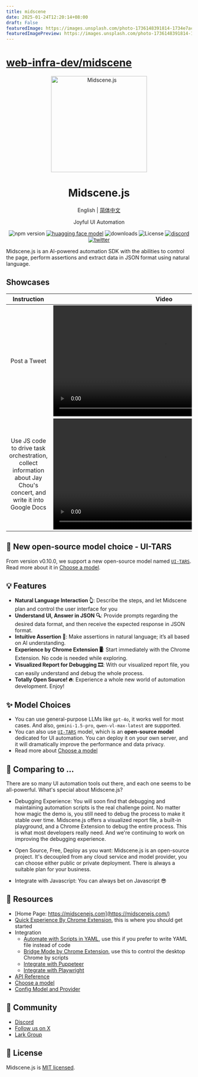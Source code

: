 ```yaml
---
title: midscene
date: 2025-01-24T12:20:14+08:00
draft: False
featuredImage: https://images.unsplash.com/photo-1736148391814-1734e7acf55c?ixid=M3w0NjAwMjJ8MHwxfHJhbmRvbXx8fHx8fHx8fDE3Mzc2OTIzMjN8&ixlib=rb-4.0.3
featuredImagePreview: https://images.unsplash.com/photo-1736148391814-1734e7acf55c?ixid=M3w0NjAwMjJ8MHwxfHJhbmRvbXx8fHx8fHx8fDE3Mzc2OTIzMjN8&ixlib=rb-4.0.3
---
```


# [web-infra-dev/midscene](https://github.com/web-infra-dev/midscene)

<p align="center">
  <img alt="Midscene.js"  width="260" src="https://github.com/user-attachments/assets/f60de3c1-dd6f-4213-97a1-85bf7c6e79e4">
</p>

<h1 align="center">Midscene.js</h1>
<div align="center">

English | [简体中文](./README.zh.md)

</div>

<p align="center">
  Joyful UI Automation
</p>

<p align="center">
  <img src="https://img.shields.io/npm/v/@midscene/web?style=flat-square&color=00a8f0" alt="npm version" />
  <a href="https://huggingface.co/bytedance-research/UI-TARS-7B-SFT"><img src="https://img.shields.io/badge/%F0%9F%A4%97-UI%20TARS%20Models-yellow" alt="huagging face model" /></a>
  <img src="https://img.shields.io/npm/dm/@midscene/web.svg?style=flat-square&color=00a8f0" alt="downloads" />
  <img src="https://img.shields.io/badge/License-MIT-blue.svg?style=flat-square&color=00a8f0" alt="License" />
  <a href="https://discord.gg/AFHJBdnn"><img src="https://img.shields.io/discord/1328277792730779648?style=flat-square&color=7289DA&label=Discord&logo=discord&logoColor=white" alt="discord" /></a>
  <a href="https://x.com/midscene_ai"><img src="https://img.shields.io/twitter/follow/midscene_ai?style=flat-square" alt="twitter" /></a>
</p>

Midscene.js is an AI-powered automation SDK with the abilities to control the page, perform assertions and extract data in JSON format using natural language.

## Showcases

| Instruction  | Video |
| :---:  | :---: |
| Post a Tweet      |    <video src="https://github.com/user-attachments/assets/bb3d695a-fbff-4af1-b6cc-5e967c07ccee" height="300" />    |
| Use JS code to drive task orchestration, collect information about Jay Chou's concert, and write it into Google Docs   | <video src="https://github.com/user-attachments/assets/75474138-f51f-4c54-b3cf-46d61d059999" height="300" />        |


## 📢 New open-source model choice - UI-TARS 

From version v0.10.0, we support a new open-source model named [`UI-TARS`](https://github.com/bytedance/ui-tars). Read more about it in [Choose a model](https://midscenejs.com/choose-a-model).

## 💡 Features

- **Natural Language Interaction 👆**: Describe the steps, and let Midscene plan and control the user interface for you
- **Understand UI, Answer in JSON 🔍**: Provide prompts regarding the desired data format, and then receive the expected response in JSON format.
- **Intuitive Assertion 🤔**: Make assertions in natural language; it’s all based on AI understanding.
- **Experience by Chrome Extension 🖥️**: Start immediately with the Chrome Extension. No code is needed while exploring.
- **Visualized Report for Debugging 🎞️**: With our visualized report file, you can easily understand and debug the whole process.
- **Totally Open Source! 🔥**: Experience a whole new world of automation development. Enjoy!

## ✨ Model Choices

- You can use general-purpose LLMs like `gpt-4o`, it works well for most cases. And also, `gemini-1.5-pro`, `qwen-vl-max-latest` are supported.
- You can also use [`UI-TARS`](https://github.com/bytedance/ui-tars) model, which is an **open-source model** dedicated for UI automation. You can deploy it on your own server, and it will dramatically improve the performance and data privacy. 
- Read more about [Choose a model](https://midscenejs.com/choose-a-model)

## 👀 Comparing to ...

There are so many UI automation tools out there, and each one seems to be all-powerful. What's special about Midscene.js?

* Debugging Experience: You will soon find that debugging and maintaining automation scripts is the real challenge point. No matter how magic the demo is, you still need to debug the process to make it stable over time. Midscene.js offers a visualized report file, a built-in playground, and a Chrome Extension to debug the entire process. This is what most developers really need. And we're continuing to work on improving the debugging experience.

* Open Source, Free, Deploy as you want: Midscene.js is an open-source project. It's decoupled from any cloud service and model provider, you can choose either public or private deployment. There is always a suitable plan for your business.

* Integrate with Javascript: You can always bet on Javascript 😎

## 📄 Resources 

* [Home Page: https://midscenejs.com](https://midscenejs.com/)
* [Quick Experience By Chrome Extension](https://midscenejs.com/quick-experience.html), this is where you should get started 
* Integration
  * [Automate with Scripts in YAML](https://midscenejs.com/automate-with-scripts-in-yaml.html), use this if you prefer to write YAML file instead of code
  * [Bridge Mode by Chrome Extension](https://midscenejs.com/bridge-mode-by-chrome-extension.html), use this to control the desktop Chrome by scripts
  * [Integrate with Puppeteer](https://midscenejs.com/integrate-with-puppeteer.html)
  * [Integrate with Playwright](https://midscenejs.com/integrate-with-playwright.html)
* [API Reference](https://midscenejs.com/api.html)
* [Choose a model](https://midscenejs.com/choose-a-model.html)
* [Config Model and Provider](https://midscenejs.com/model-provider.html)

## 🤝 Community

* [Discord](https://discord.gg/XEYR3tmZ)
* [Follow us on X](https://x.com/midscene_ai)
* [Lark Group](https://applink.larkoffice.com/client/chat/chatter/add_by_link?link_token=291q2b25-e913-411a-8c51-191e59aab14d)

## 📝 License

Midscene.js is [MIT licensed](https://github.com/web-infra-dev/midscene/blob/main/LICENSE).
